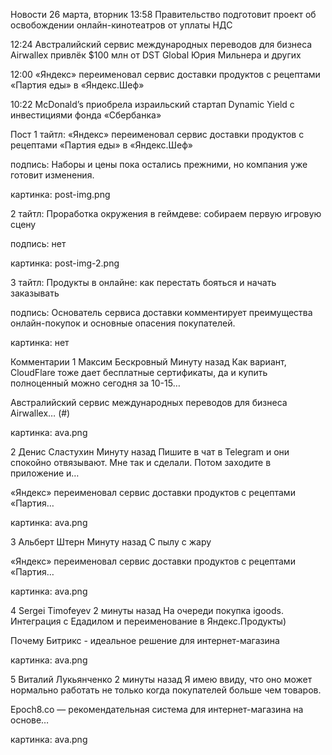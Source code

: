 Новости
26 марта, вторник
13:58
Правительство подготовит проект об освобождении онлайн-кинотеатров от уплаты НДС

12:24
Австралийский сервис международных переводов для бизнеса Airwallex привлёк $100 млн от DST Global Юрия Мильнера и других

12:00
«Яндекс» переименовал сервис доставки продуктов с рецептами «Партия еды» в «Яндекс.Шеф»

10:22
McDonald’s приобрела израильский стартап Dynamic Yield с инвестициями фонда «Сбербанка»

Пост
1
тайтл: «Яндекс» переименовал сервис доставки продуктов с рецептами «Партия еды» в «Яндекс.Шеф»

подпись: Наборы и цены пока остались прежними, но компания уже готовит изменения.

картинка: post-img.png

2
тайтл: Проработка окружения в геймдеве: собираем первую игровую сцену

подпись: нет

картинка: post-img-2.png

3
тайтл: Продукты в онлайне: как перестать бояться и начать заказывать

подпись: Основатель сервиса доставки комментирует преимущества онлайн-покупок и основные опасения покупателей.
                    
картинка: нет

Комментарии
1
Максим Бескровный
Минуту назад
Как вариант, CloudFlare тоже дает бесплатные сертификаты, да и купить полноценный можно сегодня за 10-15…

Австралийский сервис международных переводов для бизнеса Airwallex… (#)

картинка: ava.png

2
Денис Сластухин
Минуту назад
Пишите в чат в Telegram и они спокойно отвязывают. Мне так и сделали. Потом заходите в приложение и…

«Яндекс» переименовал сервис доставки продуктов с рецептами «Партия…

картинка: ava.png

3
Альберт Штерн
Минуту назад
С пылу с жару

«Яндекс» переименовал сервис доставки продуктов с рецептами «Партия…

картинка: ava.png

4
Sergei Timofeyev
2 минуты назад
На очереди покупка igoods. Интеграция с Едадилом и переименование в Яндекс.Продукты)

Почему Битрикс - идеальное решение для интернет-магазина

картинка: ava.png

5
Виталий Лукьянченко
2 минуты назад
Я имею ввиду, что оно может нормально работать не только когда покупателей больше чем товаров.

Epoch8.co — рекомендательная система для интернет-магазина на основе…

картинка: ava.png